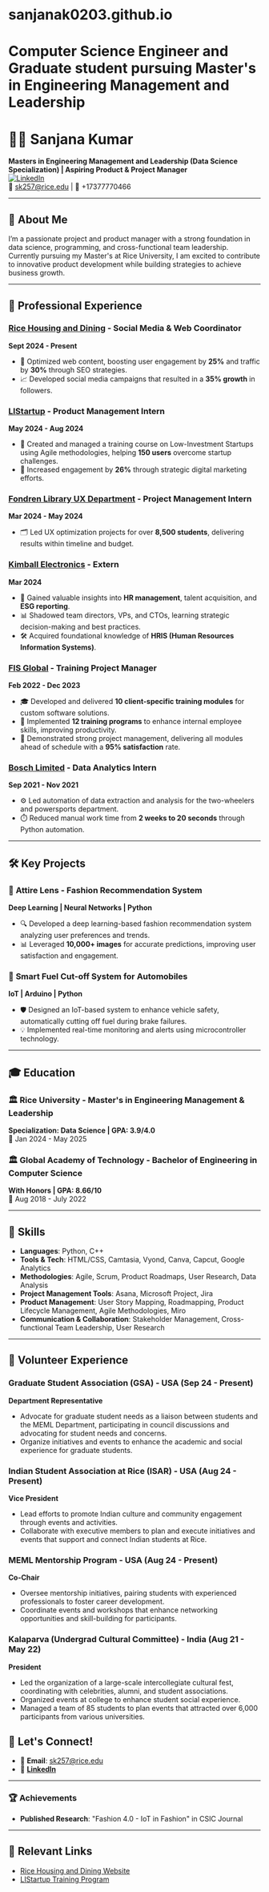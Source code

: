# sanjanak0203.github.io

# Computer Science Engineer and Graduate student pursuing Master's in Engineering Management and Leadership

# 👩‍💻 Sanjana Kumar 

**Masters in Engineering Management and Leadership (Data Science Specialization) | Aspiring Product & Project Manager**  
[![LinkedIn](https://img.shields.io/badge/LinkedIn-blue?style=flat&logo=linkedin)](https://www.linkedin.com/in/sanjana-kumar02)  
📧 sk257@rice.edu | 📱 +17377770466 

---

## 👋 About Me
I’m a passionate project and product manager with a strong foundation in data science, programming, and cross-functional team leadership. Currently pursuing my Master's at Rice University, I am excited to contribute to innovative product development while building strategies to achieve business growth.

---

## 💼 Professional Experience

### [Rice Housing and Dining](https://housing.rice.edu/) - Social Media & Web Coordinator  
**Sept 2024 - Present**  
- 🚀 Optimized web content, boosting user engagement by **25%** and traffic by **30%** through SEO strategies.
- 📈 Developed social media campaigns that resulted in a **35% growth** in followers.

### [LIStartup](https://www.linkedin.com/company/listartup/) - Product Management Intern  
**May 2024 - Aug 2024**  
- 📝 Created and managed a training course on Low-Investment Startups using Agile methodologies, helping **150 users** overcome startup challenges.
- 🎯 Increased engagement by **26%** through strategic digital marketing efforts.

### [Fondren Library UX Department](https://library.rice.edu/) - Project Management Intern  
**Mar 2024 - May 2024**  
- 🗂️ Led UX optimization projects for over **8,500 students**, delivering results within timeline and budget.

### [Kimball Electronics](https://www.kimballelectronics.com/) - Extern  
**Mar 2024**  
- 👥 Gained valuable insights into **HR management**, talent acquisition, and **ESG reporting**.
- 📊 Shadowed team directors, VPs, and CTOs, learning strategic decision-making and best practices.
- 🛠️ Acquired foundational knowledge of **HRIS (Human Resources Information Systems)**.

### [FIS Global](https://www.fisglobal.com/) - Training Project Manager
**Feb 2022 - Dec 2023**  
- 🎓 Developed and delivered **10 client-specific training modules** for custom software solutions.
- 💼 Implemented **12 training programs** to enhance internal employee skills, improving productivity.
- 📅 Demonstrated strong project management, delivering all modules ahead of schedule with a **95% satisfaction** rate.

### [Bosch Limited](https://www.bosch.com/) - Data Analytics Intern  
**Sep 2021 - Nov 2021**  
- ⚙️ Led automation of data extraction and analysis for the two-wheelers and powersports department.
- ⏱️ Reduced manual work time from **2 weeks to 20 seconds** through Python automation.

---

## 🛠️ Key Projects

### 👗 **Attire Lens** - Fashion Recommendation System  
**Deep Learning | Neural Networks | Python**  
- 🔍 Developed a deep learning-based fashion recommendation system analyzing user preferences and trends.  
- 📊 Leveraged **10,000+ images** for accurate predictions, improving user satisfaction and engagement.

### 🚗 **Smart Fuel Cut-off System for Automobiles**  
**IoT | Arduino | Python**  
- 🛡️ Designed an IoT-based system to enhance vehicle safety, automatically cutting off fuel during brake failures.
- 💡 Implemented real-time monitoring and alerts using microcontroller technology.

---

## 🎓 Education

### 🏛️ Rice University - Master's in Engineering Management & Leadership  
**Specialization: Data Science | GPA: 3.9/4.0**  
📅 Jan 2024 - May 2025

### 🏛️ Global Academy of Technology - Bachelor of Engineering in Computer Science  
**With Honors | GPA: 8.66/10**  
📅 Aug 2018 - July 2022

---

## 🌟 Skills
- **Languages**: Python, C++  
- **Tools & Tech**: HTML/CSS, Camtasia, Vyond, Canva, Capcut, Google Analytics  
- **Methodologies**: Agile, Scrum, Product Roadmaps, User Research, Data Analysis
- **Project Management Tools**: Asana, Microsoft Project, Jira  
- **Product Management**: User Story Mapping, Roadmapping, Product Lifecycle Management, Agile Methodologies, Miro
- **Communication & Collaboration**: Stakeholder Management, Cross-functional Team Leadership, User Research 

---
## 🎉 Volunteer Experience

### Graduate Student Association (GSA) - USA (Sep 24 - Present)
**Department Representative**
- Advocate for graduate student needs as a liaison between students and the MEML Department, participating in council discussions and advocating for student needs and concerns.
- Organize initiatives and events to enhance the academic and social experience for graduate students.

### Indian Student Association at Rice (ISAR) - USA (Aug 24 - Present)
**Vice President**
- Lead efforts to promote Indian culture and community engagement through events and activities.
- Collaborate with executive members to plan and execute initiatives and events that support and connect Indian students at Rice.

### MEML Mentorship Program - USA (Aug 24 - Present)
**Co-Chair**
- Oversee mentorship initiatives, pairing students with experienced professionals to foster career development.
- Coordinate events and workshops that enhance networking opportunities and skill-building for participants.

### Kalaparva (Undergrad Cultural Committee) - India (Aug 21 - May 22)
**President**
- Led the organization of a large-scale intercollegiate cultural fest, coordinating with celebrities, alumni, and student associations.
- Organized events at college to enhance student social experience.
- Managed a team of 85 students to plan events that attracted over 6,000 participants from various universities.

## 🚀 Let's Connect!
- 📧 **Email**: sk257@rice.edu  
- 🔗 **[LinkedIn](https://www.linkedin.com/in/sanjana-kumar02)**  

---

### 🏆 Achievements
- **Published Research**: "Fashion 4.0 - IoT in Fashion" in CSIC Journal  

---

## 🔗 Relevant Links
- [Rice Housing and Dining Website](https://housing.rice.edu/)
- [LIStartup Training Program](https://www.linkedin.com/company/listartup/)


